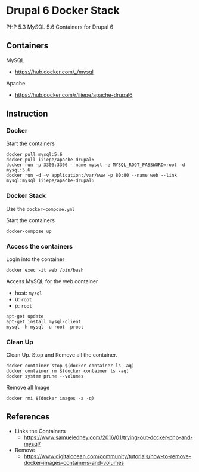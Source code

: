 # Drupal 6 Docker Stack
PHP 5.3 MySQL 5.6 Containers for Drupal 6

## Containers
MySQL
- https://hub.docker.com/_/mysql

Apache
- https://hub.docker.com/r/iiiepe/apache-drupal6

## Instruction
### Docker

Start the containers 
```
docker pull mysql:5.6
docker pull iiiepe/apache-drupal6
docker run -p 3306:3306 --name mysql -e MYSQL_ROOT_PASSWORD=root -d mysql:5.6
docker run -d -v application:/var/www -p 80:80 --name web --link mysql:mysql iiiepe/apache-drupal6
```
### Docker Stack
Use the `docker-compose.yml` 

Start the containers
```
docker-compose up
```

### Access the containers
Login into the container
```
docker exec -it web /bin/bash
```
Access MySQL for the web container
- host: `mysql`
- u: `root`
- p: `root`

```
apt-get update
apt-get install mysql-client
mysql -h mysql -u root -proot
```

### Clean Up
Clean Up. Stop and Remove all the container. 
```
docker container stop $(docker container ls -aq)
docker container rm $(docker container ls -aq)
docker system prune --volumes
```

Remove all Image 
```
docker rmi $(docker images -a -q)
```

## References
- Links the Containers
    - https://www.samueledney.com/2016/01/trying-out-docker-php-and-mysql/
- Remove 
    - https://www.digitalocean.com/community/tutorials/how-to-remove-docker-images-containers-and-volumes
